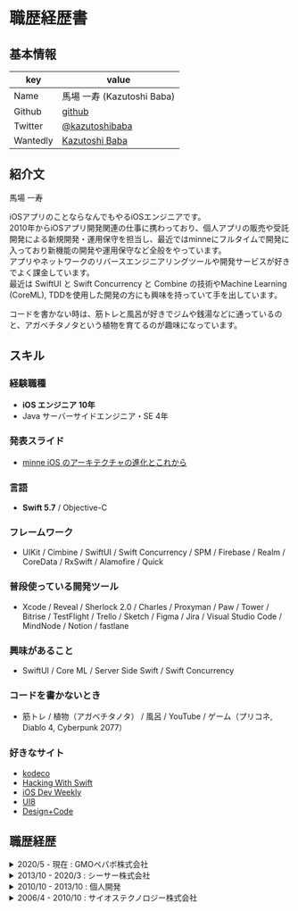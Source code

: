 # 職歴経歴書

## 基本情報

| key      | value                                                     |
| -------- | --------------------------------------------------------- |
| Name     | 馬場 一寿 (Kazutoshi Baba)                                    |
| Github   | [github](https://github.com/cocoabagel)                   |
| Twitter  | [@kazutoshibaba](https://twitter.com/kazutoshibaba)       |
| Wantedly | [Kazutoshi Baba](https://www.wantedly.com/users/17781432) |

## 紹介文

馬場 一寿

iOSアプリのことならなんでもやるiOSエンジニアです。  
2010年からiOSアプリ開発関連の仕事に携わっており、個人アプリの販売や受託開発による新規開発・運用保守を担当し、最近ではminneにフルタイムで開発に入っており新機能の開発や運用保守など全般をやっています。  
アプリやネットワークのリバースエンジニアリングツールや開発サービスが好きでよく課金しています。  
最近は SwiftUI と Swift Concurrency と Combine の技術やMachine Learning (CoreML), TDDを使用した開発の方にも興味を持っていて手を出しています。

コードを書かない時は、筋トレと風呂が好きでジムや銭湯などに通っているのと、アガベチタノタという植物を育てるのが趣味になっています。

## スキル

### 経験職種

- **iOS エンジニア 10年**
- Java サーバーサイドエンジニア・SE 4年

### 発表スライド

- [minne iOS のアーキテクチャの進化とこれから](https://speakerdeck.com/cocoabagel/minne-ios-falseakitekutiyafalsejin-hua-tokorekara)

### 言語

- **Swift 5.7**  / Objective-C

### フレームワーク

- UIKit / Cimbine / SwiftUI / Swift Concurrency / SPM / Firebase / Realm / CoreData / RxSwift / Alamofire / Quick

### 普段使っている開発ツール

- Xcode / Reveal / Sherlock 2.0 / Charles / Proxyman / Paw / Tower / Bitrise / TestFlight / Trello / Sketch / Figma / Jira / Visual Studio Code / MindNode / Notion / fastlane

### 興味があること

- SwiftUI / Core ML / Server Side Swift / Swift Concurrency

### コードを書かないとき

- 筋トレ / 植物（アガベチタノタ） / 風呂 / YouTube / ゲーム（プリコネ, Diablo 4, Cyberpunk 2077）

### 好きなサイト

- [kodeco](https://www.kodeco.com)
- [Hacking With Swift](https://www.hackingwithswift.com)
- [iOS Dev Weekly](https://iosdevweekly.com)
- [UI8](https://ui8.net)
- [Design+Code](https://designcode.io) 

## 職歴経歴

<details><summary>2020/5 - 現在 : GMOペパボ株式会社</summary>

職務: iOS エンジニア

#### minne

[minne](https://minne.com)の[iOSアプリ](https://apps.apple.com/app/id563764220?mt=8)の開発を担当しており、新機能の実装から運用保守まですべて対応しています。  
最近の開発トピックとしてはSwiftUIへ移行、Swift6に移行を見据えたSwift Concurrency対応や、脱CocoaPodsに向けた対応、SPMへ順次移行、マルチモジュール化などの改善を行ってきています。  
  
- 期間: 2020/5 - 現在
- フルタイム勤務
- チーム： 開発: 2人(現在)、ほか施策により3〜5人と変動
- 使用技術: Swift 5.7 / MVVM+R / XcodeGen / Coombine / SPM / CocoaPods / Swift Concurrency
  - [minne iOS のアーキテクチャの進化とこれから](https://speakerdeck.com/cocoabagel/minne-ios-falseakitekutiyafalsejin-hua-tokorekara)
  - [使用技術とか](https://tech.pepabo.com/2021/01/25/minne-ios-2021/)

</details>

<details><summary>2013/10 - 2020/3 : シーサー株式会社</summary>

職務: iOS エンジニア

主に受託開発で iOS アプリの実装を担当、フルスクラタッチで開発しリリース作業まで一貫して行っていました。基本的に少人数でのチームで作業を行っていました。

社内に CI (Bitrise) を導入し、プロジェクト早期の段階でビルドを自動化することでエンジニアの作業効率向上や社内勉強会などで知見の共有などしていました。

開発スタイルは Sketch で生デザインを確認し、Charles でデバッグしつつ開発するスタイルで、モダンな技術を活用するのが好きで、積極的に新しい技術をプロジェクトに活用してきました。

#### インターネットラジオアプリ（未発表）

- 期間: 2020/2 - 
- 受託開発でインターネットラジオ再生アプリを開発中
- チーム: 5人、開発: 3人
- 使用技術: Swift 5

#### CoreNFC アプリ (未発表)

- 期間: 2019/12 - 2012/1
- 受託開発で CoreNFC と FeliCa を利用したバス乗車利用アプリの実装を担当
- チーム: 3人、開発: 2人
- 使用技術: Swift 5 / CoreNFC / CocoaPods / Alamofire

#### [SnapDish](https://apps.apple.com/jp/app/料理カメラ-snapdish-人気写真とレシピのお料理アプリ/id439571223)

- 期間: 2019/7 - 2019/11
- 受託開発で料理SNSアプリの改修と新機能の実装を担当
- チーム: 5人、開発: 2人
- 使用技術: Swift 4 / Objective-C / CocoaPods / Firebase / Bitrise / RxSwift / Sketch

#### [宅飯](https://apps.apple.com/jp/app/宅飯-たくめし/id1457959857)

- 期間: 2018/9 - 2019/6
- 受託開発で料理注文アプリの実装を8割担当
- チーム: 10人、開発: 8人
- 使用技術: Swift 5 / CocoaPods / Firebase / Bitrise / SwiftLint / Alamofire / Moya / Sketch / Flinto

#### [A8公式アプリ](https://apps.apple.com/jp/app/a8-netアプリ/id1345860914)

- 期間: 2017/10 - 2018/9
- 受託開発でA8公式アプリの実装を1人で担当
- チーム: 5人、開発: 3人
- 使用技術: Swift 5 / CocoaPods / Core Data / Firebase / Bitrise / SwiftLint / Alamofire / Sketch / Flinto

#### 相席屋案件（未発表）

- 期間: 2017/6 - 2017/9
- 受託開発でスタッフの業務効率化アプリの実装を1人で担当
- チーム: 3人、開発: 2人
- 使用技術: Swift 4 / CocoaPods / Sketch / Flinto 

#### [LEXUS Digital Gallery](https://apps.apple.com/jp/app/id1186535959)

- 期間: 2017/4 - 2017/5
- 受託開発で公式LEXUSギャラリーアプリの一部機能の実装を担当
- チーム: 5人、開発: 3人
- 使用技術: Swift 4  / CocoaPods / Carthage

#### Mopen (終了)

- 期間: 2016/10 - 2017/3
- 受託開発で子育てSNSアプリの実装とUIデザインを1人で担当
- チーム: 6人、開発: 4人
- 使用技術: Swift 4 / CocoaPods / Carthage / Sketch / Flinto / Zeplin

#### ポイシル (終了)

- 期間: 2015/11 - 2016/5
- 受託開発で無料写真プリントアプリの実装を1人で担当
- チーム: 3人、開発: 2人
- 使用技術: Swift 3 / CocoaPods

#### [ブログアプリ](https://apps.apple.com/jp/app/seesaaブログ/id362242503)

- 期間: 2013/10 - 2015/10
- 自社開発でシーサーブログアプリの一部機能の実装を担当
- チーム: 3人、開発: 2人
- 使用技術: Objective-C / Swift 3 / CocoaPods

#### ロードオブナイツ攻略 (終了)

- 期間: 2013/12 - 2014/5
- 自社開発でロードオブナイツ攻略アプリの実装を1人で担当
- チーム: 3人、開発: 2人
- 使用技術: Objective-C / CocoaPods

#### [MangaKit](https://apps.apple.com/jp/app/mangakit-漫画風写真加工アプリ/id522328684)

- 期間: 2013/10 - 2013/11
- 自社開発で漫画風写真加工アプリの一部機能の実装を担当
- 
- チーム: 3人、開発: 2人
- 使用技術: Objective-C

</details>

<details><summary>2010/10 - 2013/10 : 個人開発</summary>

職務: iOS エンジニア

フルスクラッチでデザインと実装を担当、アプリをストアで販売してました、現在は無料で公開しています。

#### [速聴Music](http://cocoabagel.com/fastmusic)

- 個人開発で言語学習者向け音楽プレイヤーを開発・販売
- 使用技術: Objective-C

#### [Dual Music](http://cocoabagel.com/dualmusic)

- 個人開発で言語学習者向け音楽プレイヤーを開発・販売
- 使用技術: Objective-C

</details>

<details><summary>2006/4 - 2010/10 : サイオステクノロジー株式会社</summary>

職務: Sier で Java プログラマー・SE

#### オンライン保険申込サービスの改修など

- 使用技術: Java 1.4 / Tomcat 4 / IBM WebSphere / Struts

</details>
